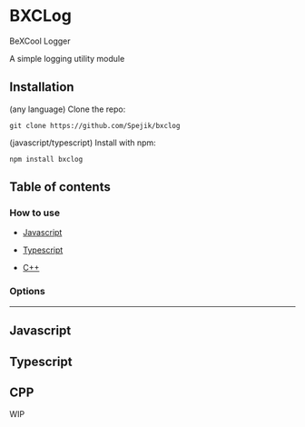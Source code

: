 # BXCLog

BeXCool Logger

A simple logging utility module

## Installation

(any language) Clone the repo:

`git clone https://github.com/Spejik/bxclog`

(javascript/typescript) Install with npm:

`npm install bxclog`

## Table of contents

### How to use

- [Javascript](#javascript)
  
- [Typescript](#typescript)
  
- [C++](#cpp)

### Options

---

## Javascript



## Typescript

## CPP

WIP
